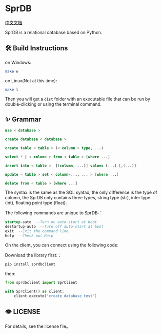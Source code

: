 # SprDB

<a href='./ReadMe_ZH.md'>中文文档</a>

SprDB is a relational database based on Python.

## 🛠️ Build Instructions
on Windows:
```bash
make w
```

on Linux(Not at this time):
```bash
make l
```

Then you will get a `dist` folder with an executable file that can be run by double-clicking or using the terminal command.

## ✨ Grammar
```sql
use < database >

create database < database >

create table < table > (< column > type, ...)

select * | < column > from < table > [where ...]

insert into < table >  [(column, ...)] values (...) [,(...)]

update < table > set < column=..., ... > [where ...]

delete from < table > [where ...]
```

The syntax is the same as the SQL syntax, the only difference is the type of column, the SprDB only contains three types, string type (str), inter type (int), floating point type (float).

The following commands are unique to SprDB:：
```sql
startup-auto  --Turn on auto-start at boot
destartup-auto  --Turn off auto-start at boot
exit  --Exit the command line
help  --Check out Help
```

On the client, you can connect using the following code:

Download the library first:：
```cmd
pip install sprdbclient
```
then:
```python
from sprdbclient import SprClient

with SprClient() as client:
    client.execute('create database test')
```

## 👁️ LICENSE
For details, see the license file。
